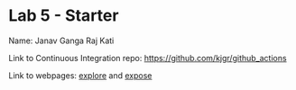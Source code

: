 # Lab 5 - Starter
Name: Janav Ganga Raj Kati

Link to Continuous Integration repo: https://github.com/kjgr/github_actions

Link to webpages:  [explore](https://github.com/kjgr/Lab5_Starter/blob/f7e22e83e147ba5612b533347e5ad8b33a934536/explore.html) and  [expose](https://github.com/kjgr/Lab5_Starter/blob/f7e22e83e147ba5612b533347e5ad8b33a934536/expose.html)

